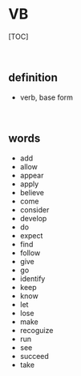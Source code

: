 # VB

[TOC]

<br>

## definition

+ verb, base form

<br>

## words

+ add
+ allow
+ appear
+ apply
+ believe
+ come
+ consider
+ develop
+ do
+ expect
+ find
+ follow
+ give
+ go
+ identify
+ keep
+ know
+ let
+ lose
+ make
+ recoguize
+ run
+ see
+ succeed
+ take
